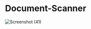 # Document-Scanner

![Screenshot (41)](https://user-images.githubusercontent.com/82522478/116816321-19fadf80-ab7f-11eb-8f5b-cec28ca22604.png)
